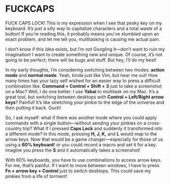 # FUCKCAPS

FUCK CAPS LOCK! This is my expression when I see that pesky key on my keyboard. It’s just a silly way to capitalize characters and a total waste of a button! If you’re reading this, it probably means you’ve stumbled upon an exact problem, and let me tell you, multitasking is causing me actual pain.

I don’t know if this idea exists, but I’m not Googling it—don’t want to ruin my imagination! I want to create something new and unique. Of course, it’s not going to be perfect; there will be bugs and stuff. But hey, I’ll do my best!

In my early thoughts, I’m considering switching between two modes: **action mode** and **normal mode**. Yeah, kinda just like Vim, but hear me out! How many times has your lazy self wished for an easier way to press a difficult combination like: **Command + Control + Shift + 3** just to take a screenshot on a Mac? Well, I do one better: I use **Yabai** to multitask on my Mac. It’s a great tool, but switching between desktops with **Control + Left/Right arrow keys**? Painful! It’s like stretching your pinkie to the edge of the universe and then putting it back. Ouch!

So, I ask myself: what if there was another mode where you could apply commands with a single button—without sending your pinkies on a cross-country trip? What if I pressed **Caps Lock** and suddenly it transformed into a different mode? In this mode, pressing **H, J, K,** and **L** would map to the arrow keys. Now that would be a game changer—especially for those of us using a **60% keyboard**! or you could record a macro and set it for a key. imagine you press the **S** and it automatically takes a screenshot!

With 60% keyboards, you have to use combinations to access arrow keys. For me, that’s painful. If I want to move between windows, I have to press **Fn + arrow key + Control** just to switch desktops. This could save my pinkies from a life of torment!
